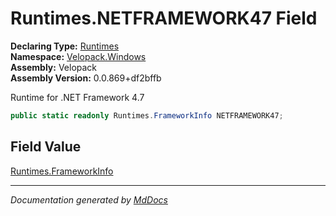 ﻿<!--  
  <auto-generated>   
    The contents of this file were generated by a tool.  
    Changes to this file may be list if the file is regenerated  
  </auto-generated>   
-->

# Runtimes.NETFRAMEWORK47 Field

**Declaring Type:** [Runtimes](../index.md)  
**Namespace:** [Velopack.Windows](../../index.md)  
**Assembly:** Velopack  
**Assembly Version:** 0.0.869+df2bffb

 Runtime for .NET Framework 4.7 

```csharp
public static readonly Runtimes.FrameworkInfo NETFRAMEWORK47;
```

## Field Value

[Runtimes.FrameworkInfo](../FrameworkInfo/index.md)

___

*Documentation generated by [MdDocs](https://github.com/ap0llo/mddocs)*
